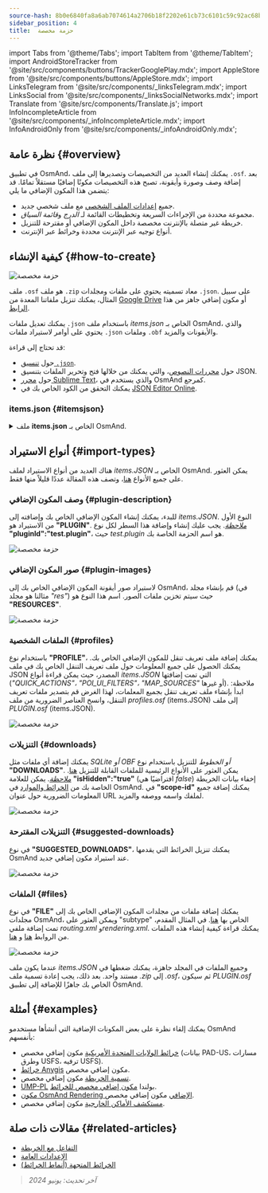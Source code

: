 ```yaml
---
source-hash: 8b0e6840fa8a6ab7074614a2706b18f2202e61cb73c6101c59c92ac68b75cc73
sidebar_position: 4
title:  حزمة مخصصة
---
```

import Tabs from '@theme/Tabs';
import TabItem from '@theme/TabItem';
import AndroidStoreTracker from '@site/src/components/buttons/TrackerGooglePlay.mdx';
import AppleStore from '@site/src/components/buttons/AppleStore.mdx';
import LinksTelegram from '@site/src/components/_linksTelegram.mdx';
import LinksSocial from '@site/src/components/_linksSocialNetworks.mdx';
import Translate from '@site/src/components/Translate.js';
import InfoIncompleteArticle from '@site/src/components/_infoIncompleteArticle.mdx';
import InfoAndroidOnly from '@site/src/components/_infoAndroidOnly.mdx';

## نظرة عامة {#overview}

في تطبيق OsmAnd، يمكنك إنشاء العديد من التخصيصات وتصديرها إلى ملف `.osf`. بعد إضافة وصف وصورة وأيقونة، تصبح هذه التخصيصات مكونًا إضافيًا مستقلاً تمامًا. قد يتضمن هذا المكون الإضافي ما يلي:

- جميع [إعدادات الملف الشخصي](../personal/profiles.md) مع ملف شخصي جديد.
- مجموعة محددة من الإجراءات السريعة وتخطيطات القائمة لـ *الدرج* و*قائمة السياق*.
- خريطة غير متصلة بالإنترنت مخصصة داخل المكون الإضافي أو مقترحة للتنزيل.
- أنواع توجيه عبر الإنترنت محددة وخرائط عبر الإنترنت.

## كيفية الإنشاء {#how-to-create}

![حزمة مخصصة](@site/static/img/plugins/custom/1.jpg)

ملف `.osf` هو ملف `.zip` معاد تسميته يحتوي على ملفات ومجلدات `.json`. على سبيل المثال، يمكنك تنزيل ملفاتنا المعدة من [Google Drive](https://drive.google.com/drive/folders/1wDPGThkdRi9_3UrCKROgt49qi-1gM6jk?usp=sharing) أو مكون إضافي جاهز من هذا [الرابط](https://drive.google.com/open?id=1efZ01uAIL27aTQLLoTl8KYH-ts_WSRSe).

يمكنك تعديل ملفات `.json` باستخدام ملف *items.json* الخاص بـ OsmAnd، والذي يحتوي على أوامر لاستيراد ملفات `.json` وملفات `.obf` والأيقونات والمزيد.

قد تحتاج إلى قراءة:

- حول [تنسيق `.json`](https://en.wikipedia.org/wiki/JSON).
- حول [محررات النصوص](https://en.wikipedia.org/wiki/List_of_text_editors)، والتي يمكنك من خلالها فتح وتحرير الملفات بتنسيق JSON.
- حول [محرر Sublime Text](https://en.wikipedia.org/wiki/Sublime_Text)، والذي يستخدم في OsmAnd كمرجع.
- يمكنك التحقق من الكود الخاص بك في [JSON Editor Online](https://jsoneditoronline.org/).

### items.json {#itemsjson}

<details>
<summary> ملف <b>items.json</b> الخاص بـ OsmAnd. </summary>

```
{
   "version":1,
   "items":[

      {
         "type":"PLUGIN",
         "pluginId":"test.plugin",
         "version" : 1,
         "icon": {
             "" : "@plugin-id.png"

         },
         "image": {
             "" :"@plugin-image.webp"
         },
         "name":{
            "":"Test Plugin",
            "ru":"Test Plugin: RU language"
         },
         "description":{
            "":"This package is a test package and displays test information.",
            "ru":"This package is a test package and displays test information. RU language."
         }
      },

      {
         "type":"RESOURCES",
         "pluginId":"test.plugin",
         "file":"res"
      },


      {
         "type":"DOWNLOADS",
         "pluginId":"test.plugin",
         "items":[
            {
               "path":"test",
               "name":{
                  "":"My offline maps",
                  "ru":"RU: My offline maps"
               },
               "icon":{
                  "":"ic_world_globe_dark"
               },
               "header-color":"#002E64",
               "description":{
                  "text":{
                     "":"This package is a collection of online and offline map sources of various types.",
                     "ru":"RU: This package is a collection of online and offline map sources of various types."
                  },
                  "button":[
                     {
                        "":"Telegram chat OsmAnd",
                        "url":"https:\/\/t.me\/OsmAndMaps"
                     }
                  ]
               }
            },
            {
               "scope-id":"offline-maps",
               "path":"test/Waterway",
               "header-color":"#002E64",
               "name":{
                  "":"Waterway",
                  "ru":"RU: waterway"
               },
               "icon":{
                  "":"ic_world_globe_dark"
               },
               "items":[
                  {
                     "name":{
                        "":"Offline Waterway map SA",
                        "ru":"RU: Offline Waterway map SA"
                     },
                     "filename":"waterway.obf.zip",
                     "type":"map",
                     "isHidden":"true",
                     "timestamp":1582994500,
                     "containerSize":28195301,
                     "contentSize":28195301,
                     "description":{
                        "text":{
                           "":"Zoom min: 0<br />Zoom max: 19<br />Countries: SA",
                           "ru":"RU: Zoom min: 0<br />Zoom max: 19<br />Countries: SA"
                        },
                        "image":[
                           "https://drive.google.com/uc?id=16HjUHsSWNgeQI0bmuup9ohpyrg6rWkHH&export=download"
                        ]
                     },
                     "downloadurl":"https://drive.google.com/uc?id=10iP2VZexHtHC0QLhACZ1QoEy-duNN5Wg&export=download",
                     "firstsubname":{
                        "":"Waterway",
                        "ru":"RU: Waterway"
                     },
                     "secondsubname":{
                        "":"",
                        "ru":""
                     }
                }
           ]
        }]
    },

      {
         "type":"PROFILE",
         "pluginId":"test.plugin",
         "file":"bicycle_test.json",
         "appMode":{
            "iconColor":"RED",
            "iconName":"ic_action_motorcycle_dark",
            "locIcon":"BENTLEY",
            "navIcon":"BENTLEY",
            "order":32,
            "parent":"bicycle",
            "stringKey":"bicycle_test",
            "userProfileName" : "Test Prof"
         },
         "prefs" : {
            "drawer_logo": { "" : "@logo.png"},
            "drawer_url" : { "" : "https://osmand.net"},
            "drawer_items" : { "hidden" : ["dashboard"], "order" : ["map_markers", "my_places", "search"] },
            "context_menu_items" : {},
            "configure_map_items" : {},
            "route_service":"OSMAND",
            "renderer":"test-rendering.render.xml",
            "routing_profile":"routing-test.xml/test-car"
        }
      },

      {
         "type":"FILE",
         "pluginId":"test.plugin",
         "subtype" : "rendering_style",
         "file":"\/rendering\/test-rendering.render.xml"
      },

      {
         "type":"FILE",
         "pluginId":"test.plugin",
         "subtype" : "routing_config",
         "file":"\/routing\/routing-test.xml"
      },

      {
         "type":"SUGGESTED_DOWNLOADS",
         "pluginId":"test.plugin",
         "comment-1" : "search-type are latlon (closest by latlon), worldregion (by boundaries if name matches worldRegion downloadName as we do for default types), by default natural order, limit finds first N elements",
         "comment-2" : "predefined scope-id are @type of indexes.xml map, srtm_map, road_map, wikimap, wikivoyage, hillshade, slope, fonts, voice, depth ",
         "comment-3" : "names filters ignore case by name.contains(filterName)",
         "items": [{
             "scope-id" : "test-downloads",
             "limit" : 1,
             "search-type" : "latlon"
         }, {
             "scope-id" : "road_map",
             "names" : [
                 "Poland_lesser-poland_europe_2.obf.zip", "netherlands_noord-holland_europe"]
         }, {
             "scope-id" : "wikimap",
             "search-type" : "worldregion"
         }]
      },

      {
         "type":"NAVIGATION_ICONS",
         "pluginId":"test.plugin",
         "items" : [{
            "locationIcon": {
                 "" : "@bentley-car.png"
            },
            "locationIconId": "BENTLEY",
            "navigationIcon": {
                 "" : "@bentley-car-moving.png"
            },
            "navigationIconId": "BENTLEY"
         }]
      },

      {
         "type":"QUICK_ACTIONS",
         "pluginId":"test.plugin",
         "items": [{
            "name": "Test quick action",
            "actionType": "osmbug.add",
            "params": "{\"dialog\":\"false\",\"message\":\"Message\"}"
          }]
      },

      {
         "type":"POI_UI_FILTERS",
         "pluginId":"test.plugin",
          "items": [{
                "name": "Test Search",
                "filterId": "test_search",
                "acceptedTypes": "{\"sustenance\":[\"bar\",\"alpine_hut\"]}"
            }]
      },

      {
         "type":"MAP_SOURCES",
         "pluginId":"test.plugin",
         "items": [{
            "sql": false,
            "name": "OsmAnd (test)",
            "minZoom": 1,
            "maxZoom": 19,
            "url": "https:\/\/tile.osmand.net\/hd\/{0}\/{1}\/{2}.png",
            "ellipsoid": false,
            "inverted_y": false,
            "timesupported": false,
            "expire": -1,
            "inversiveZoom": false,
            "ext": ".png",
            "tileSize": 512,
            "bitDensity": 8,
            "avgSize": 18000
        }]
      }
   ]
}

```

</details>

## أنواع الاستيراد {#import-types}

هناك العديد من أنواع الاستيراد لملف *items.JSON* الخاص بـ OsmAnd. يمكن العثور على جميع الأنواع [هنا](https://github.com/osmandapp/Osmand/blob/r3.7/OsmAnd/src/net/osmand/plus/settings/backend/SettingsHelper.java#L133)، وتصف هذه المقالة عددًا قليلاً منها فقط.

### وصف المكون الإضافي {#plugin-description}

للبدء، يمكنك إنشاء المكون الإضافي الخاص بك وإضافته إلى *items.JSON*. النوع الأول من الاستيراد هو **"PLUGIN"**.
   *<u>ملاحظة</u>*. يجب عليك إنشاء وإضافة هذا السطر لكل نوع **"pluginId":"test.plugin"**، حيث *test.plugin* هو اسم الحزمة الخاصة بك.

   ![حزمة مخصصة](@site/static/img/plugins/custom/2.jpg)

### صور المكون الإضافي {#plugin-images}

لاستيراد صور أيقونة المكون الإضافي الخاص بك إلى OsmAnd، قم بإنشاء مجلد (في مثالنا هو مجلد *"res"*) حيث سيتم تخزين ملفات الصور. اسم هذا النوع هو **"RESOURCES"**.

   ![حزمة مخصصة](@site/static/img/plugins/custom/4.jpg)

### الملفات الشخصية {#profiles}

باستخدام نوع **"PROFILE"**، يمكنك إضافة ملف تعريف تنقل للمكون الإضافي الخاص بك. يمكنك الحصول على جميع المعلومات حول ملف تعريف التنقل الخاص بك في ملف JSON المصدر، حيث يمكن قراءة أنواع *items.JSON* التي تمت إضافتها (*"QUICK_ACTIONS"، "POI_UI_FILTERS"، "MAP_SOURCES"* أو غيرها).
ملاحظة: ابدأ بإنشاء ملف تعريف تنقل بجميع المعلمات، لهذا الغرض قم بتصدير ملفات تعريف التنقل، وانسخ العناصر الضرورية من ملف *profiles.osf* (items.JSON) إلى ملف *PLUGIN.osf* (items.JSON).

   ![حزمة مخصصة](@site/static/img/plugins/custom/6.jpg)

### التنزيلات {#downloads}

يمكنك إضافة أي ملفات مثل *SQLite أو OBF أو الخطوط* للتنزيل باستخدام نوع **"DOWNLOADS"**. يمكن العثور على الأنواع الرئيسية للملفات القابلة للتنزيل [هنا](https://github.com/osmandapp/Osmand/blob/master/OsmAnd/src/net/osmand/plus/download/DownloadActivityType.java#L33).
   *<u>ملاحظة</u>*. يمكن للعلامة **"isHidden":"true"** (افتراضيًا هي *false*) إخفاء بيانات الخريطة الخاصة بك من [الخرائط والموارد](../personal/maps-resources.md#local) في OsmAnd. في **"scope-id"** يمكنك إضافة جميع المعلومات الضرورية حول عنوان URL لملفك واسمه ووصفه والمزيد.

   ![حزمة مخصصة](@site/static/img/plugins/custom/3.jpg)

### التنزيلات المقترحة {#suggested-downloads}

في نوع **"SUGGESTED_DOWNLOADS"**، يمكنك تنزيل الخرائط التي يقدمها OsmAnd عند استيراد مكون إضافي جديد.

   ![حزمة مخصصة](@site/static/img/plugins/custom/7.jpg)

### الملفات {#files}

في نوع **"FILE"** يمكنك إضافة ملفات من مجلدات المكون الإضافي الخاص بك إلى مجلدات OsmAnd، ويمكن العثور على "subtype" الخاص بها [هنا](https://github.com/osmandapp/Osmand/blob/r3.7/OsmAnd/src/net/osmand/plus/settings/backend/SettingsHelper.java#L1312). في المثال المقدم، تمت إضافة ملفي *routing.xml* و*rendering.xml*. يمكنك قراءة كيفية إنشاء هذه الملفات من الروابط [هنا](https://github.com/osmandapp/OsmAnd-resources/blob/master/routing/routing.xml) و [هنا](https://github.com/osmandapp/OsmAnd-resources/tree/master/rendering_styles).

   ![حزمة مخصصة](@site/static/img/plugins/custom/8.jpg)

عندما يكون ملف *items.JSON* وجميع الملفات في المجلد جاهزة، يمكنك ضغطها في مستند واحد. بعد ذلك، يجب إعادة تسمية ملف *.zip* إلى *.osf*، ثم سيكون *PLUGIN.osf* الخاص بك جاهزًا للإضافة إلى تطبيق OsmAnd.

## أمثلة {#examples}

يمكنك إلقاء نظرة على بعض المكونات الإضافية التي أنشأها مستخدمو OsmAnd بأنفسهم:

- [خرائط الولايات المتحدة الأمريكية](https://osmand.net/uploads/plugins/us.maps/2/us.maps-2.osf) مكون إضافي مخصص (بيانات PAD-US، مسارات وطرق USFS، ترفيه USFS).
- [خرائط Anygis](https://osmand.net/uploads/plugins/ru.anygis.plugin/2/ru.anygis.plugin-2.osf) مكون إضافي مخصص.
- [تسمية الخريطة](https://osmand.net/uploads/plugins/legend.plugin/1/legend.plugin-1.osf) مكون إضافي مخصص.
- [UMP-PL](https://ump.waw.pl/) بولندا [مكون إضافي مخصص للخرائط](https://osmand.net/uploads/plugins/UMP_map.plugin/1/UMP_map.plugin-1.osf).
- [مكون OsmAnd Rendering الإضافي](https://osmand.net/uploads/plugins/osmand.rendering.plugin/1/osmand.rendering.plugin-1.osf) مكون إضافي مخصص.
- [مستكشف الأماكن الخارجية](https://osmand.net/uploads/plugins/outdoor-explorer.plugin/1/outdoor-explorer.plugin-1.osf) مكون إضافي مخصص.

## مقالات ذات صلة {#related-articles}

- [التفاعل مع الخريطة](../../user/map/interact-with-map.md)
- [الإعدادات العامة](../../user/personal/global-settings.md)
- [الخرائط المتجهة (أنماط الخرائط)](../../user/map/vector-maps.md)

> *آخر تحديث: يونيو 2024*